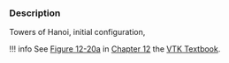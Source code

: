 ### Description

Towers of Hanoi, initial configuration,

!!! info
    See [Figure 12-20a](../../../VTKBook/12Chapter12/#Figure%2012-20a) in [Chapter 12](../../..//VTKBook/12Chapter12) the [VTK Textbook](../../../VTKBook/01Chapter1).
